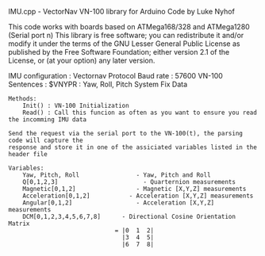 IMU.cpp - VectorNav VN-100 library for Arduino
Code by Luke Nyhof

This code works with boards based on ATMega168/328 and ATMega1280 (Serial port n)
This library is free software; you can redistribute it and/or
modify it under the terms of the GNU Lesser General Public
License as published by the Free Software Foundation; either
version 2.1 of the License, or (at your option) any later version.

IMU configuration : Vectornav Protocol
Baud rate         : 57600
VN-100 Sentences  : $VNYPR : Yaw, Roll, Pitch System Fix Data
		
	Methods:
		Init() : VN-100 Initialization
		Read() : Call this funcion as often as you want to ensure you read the incomming IMU data
	
	Send the request via the serial port to the VN-100(t), the parsing code will capture the 
	response and store it in one of the assiciated variables listed in the header file
	
	Variables:
		Yaw, Pitch, Roll		        - Yaw, Pitch and Roll
		Q[0,1,2,3]				          - Quarternion measurements
		Magnetic[0,1,2]			        - Magnetic [X,Y,Z] measurements
		Acceleration[0,1,2]		      - Acceleration [X,Y,Z] measurements
		Angular[0,1,2]			        - Acceleration [X,Y,Z] measurements
		DCM[0,1,2,3,4,5,6,7,8]	    - Directional Cosine Orientation Matrix
                                  =	|0  1  2|
                                    |3  4  5|
                                    |6  7  8|
					
